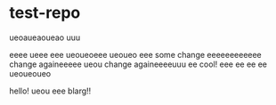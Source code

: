 # test-repo

ueoaueaoueao
uuu

eeee
ueee
eee
ueoueoeee
ueoueo
eee
some change
eeeeeeeeeeee
change againeeeee
ueou
change againeeeeuuu
ee
cool!
eee
ee
ee
ee
ueoueoueo

hello!
ueou
eee
blarg!!
